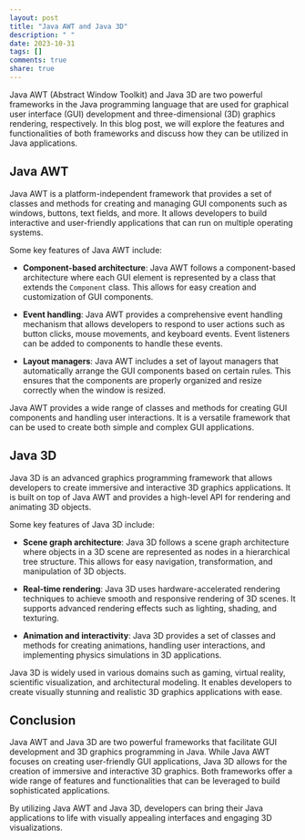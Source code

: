 ```yaml
---
layout: post
title: "Java AWT and Java 3D"
description: " "
date: 2023-10-31
tags: []
comments: true
share: true
---
```


Java AWT (Abstract Window Toolkit) and Java 3D are two powerful frameworks in the Java programming language that are used for graphical user interface (GUI) development and three-dimensional (3D) graphics rendering, respectively. In this blog post, we will explore the features and functionalities of both frameworks and discuss how they can be utilized in Java applications.

## Java AWT

Java AWT is a platform-independent framework that provides a set of classes and methods for creating and managing GUI components such as windows, buttons, text fields, and more. It allows developers to build interactive and user-friendly applications that can run on multiple operating systems.

Some key features of Java AWT include:

- **Component-based architecture**: Java AWT follows a component-based architecture where each GUI element is represented by a class that extends the `Component` class. This allows for easy creation and customization of GUI components.

- **Event handling**: Java AWT provides a comprehensive event handling mechanism that allows developers to respond to user actions such as button clicks, mouse movements, and keyboard events. Event listeners can be added to components to handle these events.

- **Layout managers**: Java AWT includes a set of layout managers that automatically arrange the GUI components based on certain rules. This ensures that the components are properly organized and resize correctly when the window is resized.

Java AWT provides a wide range of classes and methods for creating GUI components and handling user interactions. It is a versatile framework that can be used to create both simple and complex GUI applications.

## Java 3D

Java 3D is an advanced graphics programming framework that allows developers to create immersive and interactive 3D graphics applications. It is built on top of Java AWT and provides a high-level API for rendering and animating 3D objects.

Some key features of Java 3D include:

- **Scene graph architecture**: Java 3D follows a scene graph architecture where objects in a 3D scene are represented as nodes in a hierarchical tree structure. This allows for easy navigation, transformation, and manipulation of 3D objects.

- **Real-time rendering**: Java 3D uses hardware-accelerated rendering techniques to achieve smooth and responsive rendering of 3D scenes. It supports advanced rendering effects such as lighting, shading, and texturing.

- **Animation and interactivity**: Java 3D provides a set of classes and methods for creating animations, handling user interactions, and implementing physics simulations in 3D applications.

Java 3D is widely used in various domains such as gaming, virtual reality, scientific visualization, and architectural modeling. It enables developers to create visually stunning and realistic 3D graphics applications with ease.

## Conclusion

Java AWT and Java 3D are two powerful frameworks that facilitate GUI development and 3D graphics programming in Java. While Java AWT focuses on creating user-friendly GUI applications, Java 3D allows for the creation of immersive and interactive 3D graphics. Both frameworks offer a wide range of features and functionalities that can be leveraged to build sophisticated applications.

By utilizing Java AWT and Java 3D, developers can bring their Java applications to life with visually appealing interfaces and engaging 3D visualizations.
